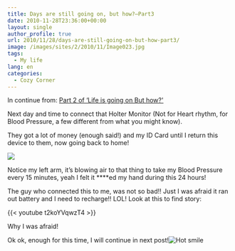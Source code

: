 ```yaml
---
title: Days are still going on, but how?–Part3
date: 2010-11-28T23:36:00+00:00
layout: single
author_profile: true
url: 2010/11/28/days-are-still-going-on-but-how-part3/
image: /images/sites/2/2010/11/Image023.jpg
tags:
  - My life
lang: en
categories: 
  - Cozy Corner
---
```

In continue from: [Part 2 of &#8216;Life is going on But how?'](/2010/11/28/days-are-still-going-on-but-how-part2/ "Days are still going on, but how?–Part2")

Next day and time to connect that Holter Monitor (Not for Heart rhythm, for Blood Pressure, a few different from what you might know).

They got a lot of money (enough said!) and my ID Card until I return this device to them, now going back to home!

![](/images/2010/11/Image023.jpg)

Notice my left arm, it’s blowing air to that thing to take my Blood Pressure every 15 minutes, yeah I felt it \****ed my hand during this 24 hours!

The guy who connected this to me, was not so bad!! Just I was afraid it ran out battery and I need to recharge!! LOL! Look at this to find story:

{{< youtube t2koYVqwzT4 >}}

Why I was afraid!

Ok ok, enough for this time, I will continue in next post!![Hot smile](http://lh5.ggpht.com/_vaUVXcmC3OI/TPLng4JbzzI/AAAAAAAADQ0/i0A7qtQX8Ew/wlEmoticon-hotsmile%5B2%5D.png?imgmax=800)